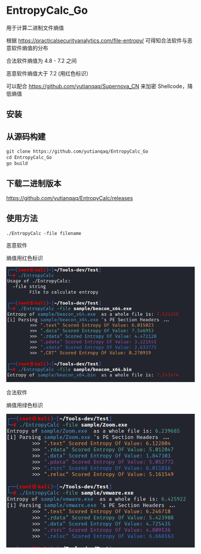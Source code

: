 # EntropyCalc_Go

用于计算二进制文件熵值

根据 https://practicalsecurityanalytics.com/file-entropy/ 可得知合法软件与恶意软件熵值的分布

合法软件熵值为 4.8 - 7.2 之间

恶意软件熵值大于 7.2 (用红色标识）

可以配合 https://github.com/yutianqaq/Supernova_CN 来加密 Shellcode，降低熵值

## 安装

## 从源码构建

```
git clone https://github.com/yutianqaq/EntropyCalc_Go
cd EntropyCalc_Go
go build
```

## 下载二进制版本

https://github.com/yutianqaq/EntropyCalc/releases

## 使用方法

```
./EntropyCalc -file filename
```



恶意软件

熵值用红色标识

![alt text](Pictures/image.png)

合法软件

熵值用绿色标识

![alt text](Pictures/image-1.png)

